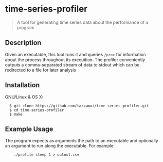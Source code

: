 # time-series-profiler
> A tool for generating time series data about the performance of a program

## Description

Given an executable, this tool runs it and queries ```/proc``` for information about the process throughout its execuition. The profiler  conveniently outputs a comma-separated stream of data to stdout which can be redirected to a file for later analysis

## Installation

GNU/Linux & OS X:

```
  $ git clone https://github.com/tazzaoui/time-series-profiler.git
  $ cd time-series-profiler
  $ make
```
## Example Usage

The program expects as arguments the path to an executable and optionally an argument to run along the executable. For example
```
    ./profile sleep 1 > outout.csv
```
